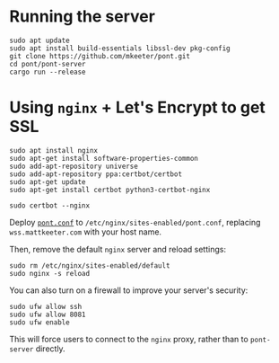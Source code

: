# Running the server
```
sudo apt update
sudo apt install build-essentials libssl-dev pkg-config
git clone https://github.com/mkeeter/pont.git
cd pont/pont-server
cargo run --release
```

# Using `nginx` + Let's Encrypt to get SSL
```
sudo apt install nginx
sudo apt-get install software-properties-common
sudo add-apt-repository universe
sudo add-apt-repository ppa:certbot/certbot
sudo apt-get update
sudo apt-get install certbot python3-certbot-nginx

sudo certbot --nginx
```

Deploy [`pont.conf`](/pont-server/pont.conf) to `/etc/nginx/sites-enabled/pont.conf`,
replacing `wss.mattkeeter.com` with your host name.

Then, remove the default `nginx` server and reload settings:

```
sudo rm /etc/nginx/sites-enabled/default
sudo nginx -s reload
```

You can also turn on a firewall to improve your server's security:

```
sudo ufw allow ssh
sudo ufw allow 8081
sudo ufw enable
```

This will force users to connect to the `nginx` proxy,
rather than to `pont-server` directly.

